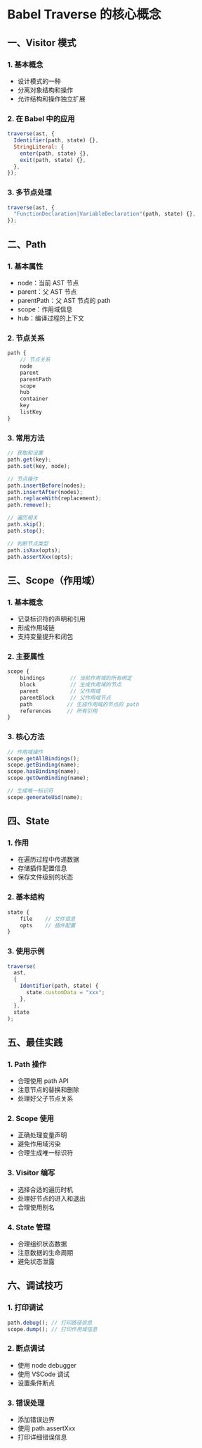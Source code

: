 # Babel Traverse 的核心概念

## 一、Visitor 模式

### 1. 基本概念

- 设计模式的一种
- 分离对象结构和操作
- 允许结构和操作独立扩展

### 2. 在 Babel 中的应用

```javascript
traverse(ast, {
  Identifier(path, state) {},
  StringLiteral: {
    enter(path, state) {},
    exit(path, state) {},
  },
});
```

### 3. 多节点处理

```javascript
traverse(ast, {
  "FunctionDeclaration|VariableDeclaration"(path, state) {},
});
```

## 二、Path

### 1. 基本属性

- node：当前 AST 节点
- parent：父 AST 节点
- parentPath：父 AST 节点的 path
- scope：作用域信息
- hub：编译过程的上下文

### 2. 节点关系

```javascript
path {
    // 节点关系
    node
    parent
    parentPath
    scope
    hub
    container
    key
    listKey
}
```

### 3. 常用方法

```javascript
// 获取和设置
path.get(key);
path.set(key, node);

// 节点操作
path.insertBefore(nodes);
path.insertAfter(nodes);
path.replaceWith(replacement);
path.remove();

// 遍历相关
path.skip();
path.stop();

// 判断节点类型
path.isXxx(opts);
path.assertXxx(opts);
```

## 三、Scope（作用域）

### 1. 基本概念

- 记录标识符的声明和引用
- 形成作用域链
- 支持变量提升和闭包

### 2. 主要属性

```javascript
scope {
    bindings        // 当前作用域的所有绑定
    block           // 生成作用域的节点
    parent          // 父作用域
    parentBlock     // 父作用域节点
    path           // 生成作用域的节点的 path
    references     // 所有引用
}
```

### 3. 核心方法

```javascript
// 作用域操作
scope.getAllBindings();
scope.getBinding(name);
scope.hasBinding(name);
scope.getOwnBinding(name);

// 生成唯一标识符
scope.generateUid(name);
```

## 四、State

### 1. 作用

- 在遍历过程中传递数据
- 存储插件配置信息
- 保存文件级别的状态

### 2. 基本结构

```javascript
state {
    file    // 文件信息
    opts    // 插件配置
}
```

### 3. 使用示例

```javascript
traverse(
  ast,
  {
    Identifier(path, state) {
      state.customData = "xxx";
    },
  },
  state
);
```

## 五、最佳实践

### 1. Path 操作

- 合理使用 path API
- 注意节点的替换和删除
- 处理好父子节点关系

### 2. Scope 使用

- 正确处理变量声明
- 避免作用域污染
- 合理生成唯一标识符

### 3. Visitor 编写

- 选择合适的遍历时机
- 处理好节点的进入和退出
- 合理使用别名

### 4. State 管理

- 合理组织状态数据
- 注意数据的生命周期
- 避免状态泄露

## 六、调试技巧

### 1. 打印调试

```javascript
path.debug(); // 打印路径信息
scope.dump(); // 打印作用域信息
```

### 2. 断点调试

- 使用 node debugger
- 使用 VSCode 调试
- 设置条件断点

### 3. 错误处理

- 添加错误边界
- 使用 path.assertXxx
- 打印详细错误信息
